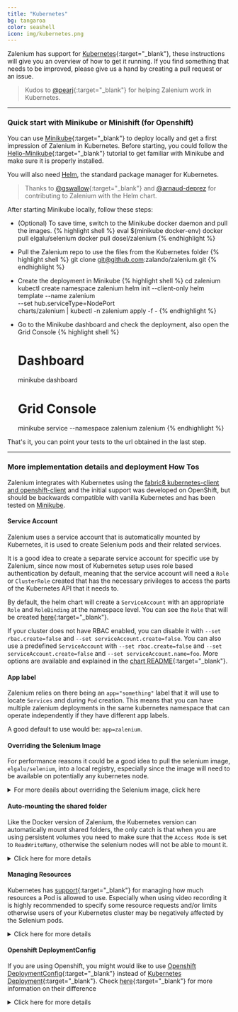 ```yaml
---
title: "Kubernetes" 
bg: tangaroa
color: seashell
icon: img/kubernetes.png
---
```


Zalenium has support for [Kubernetes](https://kubernetes.io/){:target="_blank"}, these instructions will 
give you an overview of how to get it running. If you find something that needs to be improved, please give us a hand by 
creating a pull request or an issue.

> Kudos to [@pearj](https://github.com/pearj){:target="_blank"} for helping Zalenium work in Kubernetes.

***

### Quick start with Minikube or Minishift (for Openshift)

You can use [Minikube](https://kubernetes.io/docs/getting-started-guides/minikube/){:target="_blank"} 
to deploy locally and get a first impression of Zalenium in Kubernetes. Before starting, you could follow the
[Hello-Minikube](https://kubernetes.io/docs/tutorials/stateless-application/hello-minikube/){:target="_blank"}
tutorial to get familiar with Minikube and make sure it is properly installed.

You will also need [Helm](https://helm.sh/), the standard package manager for Kubernetes.

> Thanks to [@gswallow](https://github.com/gswallow){:target="_blank"} and [@arnaud-deprez](https://github.com/arnaud-deprez) for contributing to Zalenium with the Helm chart.

After starting Minikube locally, follow these steps:
* (Optional) To save time, switch to the Minikube docker daemon and pull the images.
{% highlight shell %}
    eval $(minikube docker-env)
    docker pull elgalu/selenium
    docker pull dosel/zalenium
{% endhighlight %}

* Pull the Zalenium repo to use the files from the Kubernetes folder
{% highlight shell %}
    git clone git@github.com:zalando/zalenium.git
{% endhighlight %}

* Create the deployment in Minikube
{% highlight shell %}
    cd zalenium
    kubectl create namespace zalenium
    helm init --client-only
    helm template --name zalenium \
        --set hub.serviceType=NodePort \
        charts/zalenium | kubectl -n zalenium apply -f -
{% endhighlight %}

* Go to the Minikube dashboard and check the deployment, also open the Grid Console
{% highlight shell %}
    # Dashboard
    minikube dashboard
    # Grid Console
    minikube service --namespace zalenium zalenium
{% endhighlight %}

That's it, you can point your tests to the url obtained in the last step.

***

### More implementation details and deployment How Tos

Zalenium integrates with Kubernetes using the
[fabric8 kubernetes-client and openshift-client](https://github.com/fabric8io/kubernetes-client/)
and the initial support was developed on OpenShift, but should be backwards compatible with vanilla Kubernetes and
has been tested on [Minikube](https://github.com/kubernetes/minikube).

#### Service Account

Zalenium uses a service account that is automatically mounted by Kubernetes, it is used to create Selenium pods and 
their related services.

It is a good idea to create a separate service account for specific use by Zalenium, since now most of Kubernetes setup 
uses role based authentication by default, meaning that the service account will need a 
`Role` or `ClusterRole` created that has the necessary privileges to access the parts of 
the Kubernetes API that it needs to.

By default, the helm chart will create a `ServiceAccount` with an appropriate `Role` and `RoleBinding` at the namespace level.
You can see the `Role` that will be created [here](https://github.com/zalando/zalenium/tree/master/charts/zalenium/template/role.yaml){:target="_blank"}.

If your cluster does not have RBAC enabled, you can disable it with `--set rbac.create=false` and `--set serviceAccount.create=false`.
You can also use a predefined `ServiceAccount` with `--set rbac.create=false` and `--set serviceAccount.create=false` and `--set serviceAccount.name=foo`.
More options are available and explained in the [chart README](https://github.com/zalando/zalenium/tree/master/charts/zalenium/README.md){:target="_blank"}.

#### App label

Zalenium relies on there being an `app="something"` label that it will use to locate `Services` and during `Pod` creation.
This means that you can have multiple zalenium deployments in the same kubernetes namespace that can operate independently
if they have different app labels.

A good default to use would be: `app=zalenium`.

#### Overriding the Selenium Image

For performance reasons it could be a good idea to pull the selenium image, `elgalu/selenium`, into a local registry,
especially since the image will need to be available on potentially any kubernetes node.

<details>
    <summary>For more deails about overriding the Selenium image, click here</summary>

    <div class="container m-2 p-2">
        For example, in OpenShift there is a built in registry that can automatically pull the an image from an external registry
        (such as docker hub) 
        <a target="_blank" href="https://docs.openshift.com/container-platform/3.5/dev_guide/managing_images.html#importing-tag-and-image-metadata">on a schedule</a>.
        <br>
        <br>    
        This command will automatically import <code>elgalu/selenium</code> into the OpenShift 
        registry at <code>delivery/selenium:latest</code> updating it on a schedule.
    
{% highlight shell %}
    oc tag docker.io/elgalu/selenium:latest delivery/selenium:latest --scheduled=true
{% endhighlight %}
    
        This would then be available at <code>172.23.192.79:5000/delivery/selenium:latest</code> 
        in the OpenShift registry for example.
        <br>
        <br>
        To use that image, specify 
        <code>--set hub.seleniumImageName="172.23.192.79:5000/delivery/selenium:latest"</code> when 
        processing your <a target="_blank" href="https://helm.sh/">Helm</a> templates.
    </div>        
</details>

#### Auto-mounting the shared folder

Like the Docker version of Zalenium, the Kubernetes version can automatically mount shared folders, the only catch is 
that when you are using persistent volumes you need to make sure that the `Access Mode` is set to `ReadWriteMany`, 
otherwise the selenium nodes will not be able to mount it.

<details>
    <summary>Click here for more details</summary>

    <div class="container m-2 p-2">
        So for example you could create a persistent volume with these contents:
    
{% highlight yaml %}
    apiVersion: v1
    kind: PersistentVolume
    metadata:
      name: zalenium-shared
    spec:
      accessModes:
        - ReadWriteMany
      capacity:
        storage: 5Gi
      hostPath:
        path: /data/zalenium-shared/
{% endhighlight %}
    
        And a claim like this:
        
{% highlight yaml %}
    kind: PersistentVolumeClaim
    apiVersion: v1
    metadata:
      name: zalenium-shared
    spec:
      accessModes:
        - ReadWriteMany
      resources:
        requests:
          storage: 5Gi
{% endhighlight %}

        Zalenium will scan the <code>volumeMounts</code> for the Zalenium container when 
        it starts up, if it finds mounted volumes it will copy the <code>volume mount</code> 
        information and the linked <code>volume</code> information when it creates a
        Selenium pod.

    </div>        
</details>

#### Managing Resources

Kubernetes has [support](https://kubernetes.io/docs/concepts/configuration/manage-compute-resources-container/){:target="_blank"} 
for managing how much resources a Pod is allowed to use. Especially when using video recording it is highly recommended 
to specify some resource requests and/or limits otherwise users of your Kubernetes cluster may be negatively affected by 
the Selenium pods.

<details>
    <summary>Click here for more details</summary>

    <div class="container m-2 p-2">

        There are 2 resource requests and 2 resource limits that you can set.  The following table lists the possible values that you can use,
        however, there are no defaults, so if you don't specify anything, no resource limits or requests will be set.
        <br>
        <br>
        <table class="table table-bordered table-striped table-responsive">
          <thead>
            <tr>
              <th style="width: 150px;">Name</th>
              <th style="width: 200px;">Environment Variable</th>
              <th>Example</th>
            </tr>
          </thead>
          <tbody>
            <tr>
              <td>CPU Request</td>
              <td><code>ZALENIUM_KUBERNETES_CPU_REQUEST</code></td>
              <td><code>250m</code> (25% of a CPU core)</td>
            </tr>
            <tr>
              <td>CPU Limit</td>
              <td><code>ZALENIUM_KUBERNETES_CPU_LIMIT</code></td>
              <td><code>500m</code> (50% of a CPU core)</td>
            </tr>
            <tr>
              <td>Memory Request</td>
              <td><code>ZALENIUM_KUBERNETES_MEMORY_REQUEST</code></td>
              <td><code>1Gi</code> (1 Gibibyte)</td>
            </tr>
            <tr>
              <td>Memory Limit</td>
              <td><code>ZALENIUM_KUBERNETES_MEMORY_LIMIT</code></td>
              <td>Probably best to leave empty, because Kubernetes will kill the container if it exceeds the value.</td>
            </tr>
          </tbody>
        </table>

    </div>
</details>    

#### Openshift DeploymentConfig

If you are using Openshift, you might would like to use [Openshift DeploymentConfig](https://docs.okd.io/latest/dev_guide/deployments/how_deployments_work.html){:target="_blank"} instead of [Kubernetes Deployment](https://kubernetes.io/docs/concepts/workloads/controllers/deployment/){:target="_blank"}.
Check [here](https://docs.okd.io/latest/dev_guide/deployments/kubernetes_deployments.html#kubernetes-deployments-vs-deployment-configurations){:target="_blank"} for more information on their difference

<details>
    <summary>Click here for more details</summary>

    <div class="container m-2 p-2">
    To do so, you can apply the Helm template as such: 

{% highlight shell %}
    helm template --name zalenium \
        --set hub.serviceType=NodePort \
        --set hub.openshift.deploymentConfig.enabled=true \
        charts/zalenium | oc apply -n zalenium -f -
{% endhighlight %}

    Be careful to delete the Kubernetes Deployment before, otherwise the 2 zalenium instannce will get in concurrence when create selenium pods.

    This will create a DeploymentConfig with a deployment trigger `ConfigChange`, which is more or less equivalent to what Kubernetes Deployment is doing, which means redeploying 
    your application if the config has changed.

    If you want to add another trigger like an Image, you can create a yaml file `openshift-values.yaml` with all your parameters such as: 

{% highlight yaml %}
    hub:
      serviceType: NodePort
      openshift:
        deploymentConfig:
          enabled: true
          triggers:
            - type: "ConfigChange"
            - type: "ImageChange"
              imageChangeParams:
                automatic: true
                from:
                  kind: "ImageStreamTag"
                  name: "zalenium:latest"
                containerNames:
                  - "zalenium"
{% endhighlight %}

    And then apply the helm template with this file: 

{% highlight shell %}
    helm template --name zalenium -f openshift-values.yaml charts/zalenium | oc apply -n zalenium -f -
{% endhighlight %}

    This will create a DeploymentConfig that will rollout a new Pod whenever the configuration has changed or a new image zalenium:latest has been pushed in the internal docker registry of Openshift.
    </div>
</details>
